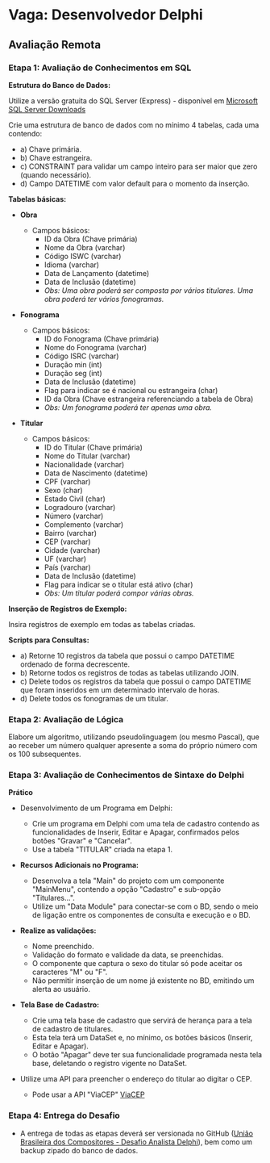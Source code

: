 # Vaga: Desenvolvedor Delphi

## Avaliação Remota

### Etapa 1: Avaliação de Conhecimentos em SQL

**Estrutura do Banco de Dados:**

Utilize a versão gratuita do SQL Server (Express) - disponível em [Microsoft SQL Server Downloads](https://www.microsoft.com/pt-br/sql-server/sql-server-downloads)

Crie uma estrutura de banco de dados com no mínimo 4 tabelas, cada uma contendo:

- a) Chave primária.
- b) Chave estrangeira.
- c) CONSTRAINT para validar um campo inteiro para ser maior que zero (quando necessário).
- d) Campo DATETIME com valor default para o momento da inserção.

**Tabelas básicas:**

- **Obra**
  - Campos básicos:
    - ID da Obra (Chave primária)
    - Nome da Obra (varchar)
    - Código ISWC (varchar)
    - Idioma (varchar)
    - Data de Lançamento (datetime)
    - Data de Inclusão (datetime)
    - *Obs: Uma obra poderá ser composta por vários titulares. Uma obra poderá ter vários fonogramas.*

- **Fonograma**
  - Campos básicos:
    - ID do Fonograma (Chave primária)
    - Nome do Fonograma (varchar)
    - Código ISRC (varchar)
    - Duração min (int)
    - Duração seg (int)
    - Data de Inclusão (datetime)
    - Flag para indicar se é nacional ou estrangeira (char)
    - ID da Obra (Chave estrangeira referenciando a tabela de Obra)
    - *Obs: Um fonograma poderá ter apenas uma obra.*

- **Titular**
  - Campos básicos:
    - ID do Titular (Chave primária)
    - Nome do Titular (varchar)
    - Nacionalidade (varchar)
    - Data de Nascimento (datetime)
    - CPF (varchar)
    - Sexo (char)
    - Estado Civil (char)
    - Logradouro (varchar)
    - Número (varchar)
    - Complemento (varchar)
    - Bairro (varchar)
    - CEP (varchar)
    - Cidade (varchar)
    - UF (varchar)
    - País (varchar)
    - Data de Inclusão (datetime)
    - Flag para indicar se o titular está ativo (char)
    - *Obs: Um titular poderá compor várias obras.*

**Inserção de Registros de Exemplo:**

Insira registros de exemplo em todas as tabelas criadas.

**Scripts para Consultas:**

- a) Retorne 10 registros da tabela que possui o campo DATETIME ordenado de forma decrescente.
- b) Retorne todos os registros de todas as tabelas utilizando JOIN.
- c) Delete todos os registros da tabela que possui o campo DATETIME que foram inseridos em um determinado intervalo de horas.
- d) Delete todos os fonogramas de um titular.

### Etapa 2: Avaliação de Lógica

Elabore um algoritmo, utilizando pseudolinguagem (ou mesmo Pascal), que ao receber um número qualquer apresente a soma do próprio número com os 100 subsequentes.

### Etapa 3: Avaliação de Conhecimentos de Sintaxe do Delphi

**Prático**

- Desenvolvimento de um Programa em Delphi:
  - Crie um programa em Delphi com uma tela de cadastro contendo as funcionalidades de Inserir, Editar e Apagar, confirmados pelos botões "Gravar" e "Cancelar".
  - Use a tabela "TITULAR" criada na etapa 1.

- **Recursos Adicionais no Programa:**
  - Desenvolva a tela "Main" do projeto com um componente "MainMenu", contendo a opção "Cadastro" e sub-opção "Titulares...".
  - Utilize um "Data Module" para conectar-se com o BD, sendo o meio de ligação entre os componentes de consulta e execução e o BD.

- **Realize as validações:**
  - Nome preenchido.
  - Validação do formato e validade da data, se preenchidas.
  - O componente que captura o sexo do titular só pode aceitar os caracteres "M" ou "F".
  - Não permitir inserção de um nome já existente no BD, emitindo um alerta ao usuário.

- **Tela Base de Cadastro:**
  - Crie uma tela base de cadastro que servirá de herança para a tela de cadastro de titulares.
  - Esta tela terá um DataSet e, no mínimo, os botões básicos (Inserir, Editar e Apagar).
  - O botão "Apagar" deve ter sua funcionalidade programada nesta tela base, deletando o registro vigente no DataSet.

- Utilize uma API para preencher o endereço do titular ao digitar o CEP.
  - Pode usar a API "ViaCEP" [ViaCEP](https://viacep.com.br/)

### Etapa 4: Entrega do Desafio

- A entrega de todas as etapas deverá ser versionada no GitHub ([União Brasileira dos Compositores - Desafio Analista Delphi](https://github.com/Uniao-brasileira-dos-Compositores/desafio-analista-delphi)), bem como um backup zipado do banco de dados.
